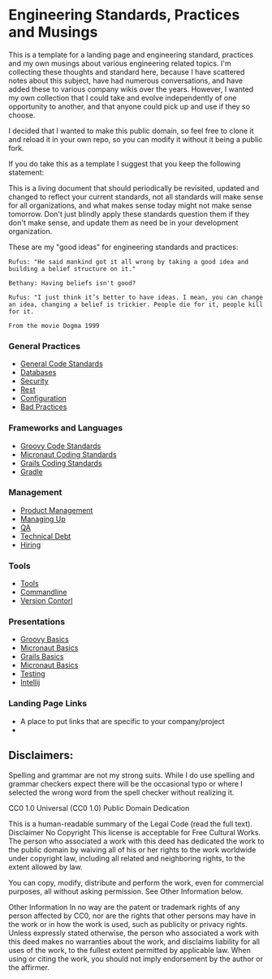 # Engineering Standards, Practices and Musings

This is a  template for a landing page and engineering standard, practices and my own musings about various engineering related topics.
I'm collecting these thoughts and standard here, because I have scattered notes about this subject, have had numerous conversations,
and have added these to various company wikis over the years. However, I wanted my own collection that I could take and evolve independently 
of one opportunity to another, and that anyone could pick up and use if they so choose.

I decided that I wanted to make this public domain, so feel free to clone it and reload it in your own repo, so you can modify it without it being a public fork.

If you do take this as a template I suggest that you keep the following statement:

This is a living document that should periodically be revisited, updated and changed to reflect your current standards, not all 
standards will make sense for all organizations, and what makes sense today might not make sense tomorrow. Don't just blindly apply these
standards question them if they don't make sense, and update them as need be in your development organization.


These are my "good ideas" for engineering standards and practices:

    Rufus: "He said mankind got it all wrong by taking a good idea and building a belief structure on it."
    
    Bethany: Having beliefs isn't good?
    
    Rufus: "I just think it’s better to have ideas. I mean, you can change an idea, changing a belief is trickier. People die for it, people kill for it.
    
    From the movie Dogma 1999



### General Practices
* [General Code Standards](./General_Practices/General_Code_Standards.MD)
* [Databases](./General_Practices/Databases.MD)
* [Security](./General_Practices/Security.MD)
* [Rest](./General_Practices/REST.MD)
* [Configuration](./General_Practices/Configuration.MD)
* [Bad Practices](./General_Practices/Bad_Practices.MD)

### Frameworks and Languages
* [Groovy Code Standards](./Frameworks_and_Languages/Groovy_Code_Standards.MD)
* [Micronaut Coding Standards](./Frameworks_and_Languages/Micronaut_Code_Standards.MD)
* [Grails Coding Standards](./Frameworks_and_Languages/Grails_Code_Standards.MD)
* [Gradle](./Frameworks_and_Languages/Gradle.MD)

### Management
* [Product Management](./Management/Product_Management.MD)
* [Managing Up](./Management/Managing_Up.MD)
* [QA](./Management/QA.MD)
* [Technical Debt](./Management/Technical_Debt.MD)
* [Hiring](./Management/Hiring.MD)

### Tools
* [Tools](./Tools/Tools.MD)
* [Commandline](./Tools/Commandline.MD)
* [Version Contorl](./Tools/Version_Control.MD)



### Presentations
* [Groovy Basics](./Presentations/Groovy_Basics.MD)
* [Micronaut Basics](./Presentations/Micronaut_Basics.MD)
* [Grails Basics](./Presentations/Grails_Basics.MD)
* [Micronaut Basics](./Presentations/Micronaut_Basics.MD)
* [Testing](./Presentations/Testing.MD)
* [Intellij](./Presentations/Intellij.MD)

### Landing Page Links
* A place to put links that are specific to your company/project 
* []()


## Disclaimers: 
Spelling and grammar are not my strong suits. While I do use spelling and grammar checkers expect there will be the occasional typo
or where I selected the wrong word from the spell checker without realizing it.

CC0 1.0 Universal (CC0 1.0)
Public Domain Dedication

This is a human-readable summary of the Legal Code (read the full text).
Disclaimer
No Copyright
 This license is acceptable for Free Cultural Works.
The person who associated a work with this deed has dedicated the work to the public domain by waiving all of his or her rights to the work worldwide under copyright law, including all related and neighboring rights, to the extent allowed by law.

You can copy, modify, distribute and perform the work, even for commercial purposes, all without asking permission. See Other Information below.

Other Information
In no way are the patent or trademark rights of any person affected by CC0, nor are the rights that other persons may have in the work or in how the work is used, such as publicity or privacy rights.
Unless expressly stated otherwise, the person who associated a work with this deed makes no warranties about the work, and disclaims liability for all uses of the work, to the fullest extent permitted by applicable law.
When using or citing the work, you should not imply endorsement by the author or the affirmer.